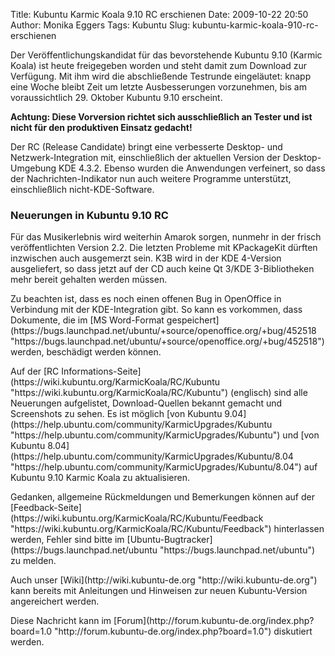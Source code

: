 Title: Kubuntu Karmic Koala 9.10 RC erschienen
Date: 2009-10-22 20:50
Author: Monika Eggers
Tags: Kubuntu
Slug: kubuntu-karmic-koala-910-rc-erschienen

Der Veröffentlichungskandidat für das bevorstehende Kubuntu 9.10 (Karmic
Koala) ist heute freigegeben worden und steht damit zum Download zur
Verfügung. Mit ihm wird die abschließende Testrunde eingeläutet: knapp
eine Woche bleibt Zeit um letzte Ausbesserungen vorzunehmen, bis am
voraussichtlich 29. Oktober Kubuntu 9.10 erscheint.  

**Achtung: Diese Vorversion richtet sich ausschließlich an Tester und
ist nicht für den produktiven Einsatz gedacht!**

</p>
Der RC (Release Candidate) bringt eine verbesserte Desktop- und
Netzwerk-Integration mit, einschließlich der aktuellen Version der
Desktop-Umgebung KDE 4.3.2. Ebenso wurden die Anwendungen verfeinert, so
dass der Nachrichten-Indikator nun auch weitere Programme unterstützt,
einschließlich nicht-KDE-Software.

</p>
<!--break--><!--break-->

### Neuerungen in Kubuntu 9.10 RC

</p>
Für das Musikerlebnis wird weiterhin Amarok sorgen, nunmehr in der
frisch veröffentlichten Version 2.2. Die letzten Probleme mit
KPackageKit dürften inzwischen auch ausgemerzt sein. K3B wird in der KDE
4-Version ausgeliefert, so dass jetzt auf der CD auch keine Qt 3/KDE
3-Bibliotheken mehr bereit gehalten werden müssen.

</p>
Zu beachten ist, dass es noch einen offenen Bug in OpenOffice in
Verbindung mit der KDE-Integration gibt. So kann es vorkommen, dass
Dokumente, die im [MS Word-Format
gespeichert](https://bugs.launchpad.net/ubuntu/+source/openoffice.org/+bug/452518 "https://bugs.launchpad.net/ubuntu/+source/openoffice.org/+bug/452518") werden, beschädigt werden können.

</p>
Auf der [RC
Informations-Seite](https://wiki.kubuntu.org/KarmicKoala/RC/Kubuntu "https://wiki.kubuntu.org/KarmicKoala/RC/Kubuntu") (englisch) sind alle Neuerungen aufgelistet, Download-Quellen
bekannt gemacht und Screenshots zu sehen. Es ist möglich [von Kubuntu
9.04](https://help.ubuntu.com/community/KarmicUpgrades/Kubuntu "https://help.ubuntu.com/community/KarmicUpgrades/Kubuntu") und [von Kubuntu
8.04](https://help.ubuntu.com/community/KarmicUpgrades/Kubuntu/8.04 "https://help.ubuntu.com/community/KarmicUpgrades/Kubuntu/8.04") auf Kubuntu 9.10 Karmic Koala zu aktualisieren.

</p>
Gedanken, allgemeine Rückmeldungen und Bemerkungen können auf der
[Feedback-Seite](https://wiki.kubuntu.org/KarmicKoala/RC/Kubuntu/Feedback "https://wiki.kubuntu.org/KarmicKoala/RC/Kubuntu/Feedback") hinterlassen werden, Fehler sind bitte im
[Ubuntu-Bugtracker](https://bugs.launchpad.net/ubuntu "https://bugs.launchpad.net/ubuntu") zu melden.

</p>
Auch unser
[Wiki](http://wiki.kubuntu-de.org "http://wiki.kubuntu-de.org") kann bereits mit Anleitungen und Hinweisen zur neuen
Kubuntu-Version angereichert werden.

</p>
Diese Nachricht kann im
[Forum](http://forum.kubuntu-de.org/index.php?board=1.0 "http://forum.kubuntu-de.org/index.php?board=1.0") diskutiert werden.

</p>

